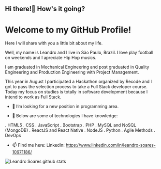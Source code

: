 ## Hi there!👋 How's it going?

# Welcome to my GitHub Profile!

Here I will share with you a little bit about my life.

Well, my name is Leandro and I live in São Paulo, Brazil. I love play football on weekends and I apreciate Hip Hop musics.

I am graduated in Mechanical Engineering and post graduated in Quality Engineering and Production Engineering with Project Management.

This year in August I participated a Hackathon organized by Recode and I got to pass the selection process to take a Full Stack developer course. Today my focus on studies is totally in software development because I intend to work as Full Stack.

- 🔭 I’m looking for a new position in programming area.

- 🌱 Below are some of technologies I have knowledge:

. HTML5
. CSS
. JavaScript
. Bootstrap
. PHP
. MySQL and NoSQL (MongoDB)
. ReactJS and React Native
. NodeJS
. Python
. Agile Methods
. DevOps

- 📫 Find me here: LinkedIn: https://www.linkedin.com/in/leandro-soares-10671186/

![Leandro Soares github stats](https://github-readme-stats.vercel.app/api?username=LeandroSoares31&show_icons=true&theme=radical)
